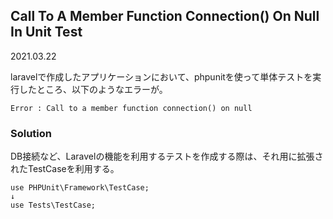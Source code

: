 ## Call To A Member Function Connection() On Null In Unit Test
2021.03.22

laravelで作成したアプリケーションにおいて、phpunitを使って単体テストを実行したところ、以下のようなエラーが。
```
Error : Call to a member function connection() on null
```

### Solution
DB接続など、Laravelの機能を利用するテストを作成する際は、それ用に拡張されたTestCaseを利用する。
```
use PHPUnit\Framework\TestCase;
↓
use Tests\TestCase;
```